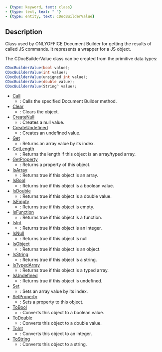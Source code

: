 ```yml signature
- {type: keyword, text: class}
- {type: text, text: " "}
- {type: entity, text: CDocBuilderValue}
```

## Description

Class used by ONLYOFFICE Document Builder for getting the results of called JS commands. It represents a wrapper for a JS object.

The CDocBuilderValue class can be created from the primitive data types:

```cs
CDocBuilderValue(bool value);
CDocBuilderValue(int value);
CDocBuilderValue(unsigned int value);
CDocBuilderValue(double value);
CDocBuilderValue(String^ value);
```

<references>

- [Call](Call/index.md)
  - : Calls the specified Document Builder method.
- [Clear](Clear/index.md)
  - : Clears the object.
- [CreateNull](CreateNull/index.md)
  - : Creates a null value.
- [CreateUndefined](CreateUndefined/index.md)
  - : Creates an undefined value.
- [Get](Get/index.md)
  - : Returns an array value by its index.
- [GetLength](GetLength/index.md)
  - : Returns the length if this object is an array/typed array.
- [GetProperty](GetProperty/index.md)
  - : Returns a property of this object.
- [IsArray](IsArray/index.md)
  - :  Returns true if this object is an array.
- [IsBool](IsBool/index.md)
  - : Returns true if this object is a boolean value.
- [IsDouble](IsDouble/index.md)
  - : Returns true if this object is a double value.
- [IsEmpty](IsEmpty/index.md)
  - : Returns true if this object is empty.
- [IsFunction](IsFunction/index.md)
  - : Returns true if this object is a function.
- [IsInt](IsInt/index.md)
  - : Returns true if this object is an integer.
- [IsNull](IsNull/index.md)
  - : Returns true if this object is null
- [IsObject](IsObject/index.md)
  - : Returns true if this object is an object.
- [IsString](IsString/index.md)
  - : Returns true if this object is a string.
- [IsTypedArray](IsTypedArray/index.md)
  - : Returns true if this object is a typed array.
- [IsUndefined](IsUndefined/index.md)
  - : Returns true if this object is undefined.
- [Set](Set/index.md)
  - : Sets an array value by its index.
- [SetProperty](SetProperty/index.md)
  - : Sets a property to this object.
- [ToBool](ToBool/index.md)
  - : Converts this object to a boolean value.
- [ToDouble](ToDouble/index.md)
  - : Converts this object to a double value.
- [ToInt](ToInt/index.md)
  - : Converts this object to an integer.
- [ToString](ToString/index.md)
  - : Converts this object to a string.

</references>
